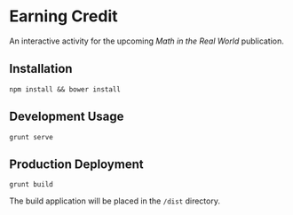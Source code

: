 # Earning Credit

An interactive activity for the upcoming _Math in the Real World_ publication.

## Installation

`npm install && bower install`


## Development Usage

`grunt serve`

## Production Deployment

`grunt build`

The build application will be placed in the `/dist` directory.
